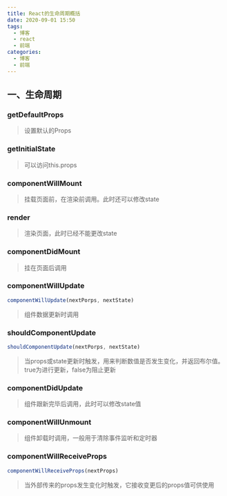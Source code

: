 ```yaml
---
title: React的生命周期概括
date: 2020-09-01 15:50
tags:
  - 博客
  - react
  - 前端
categories:
  - 博客
  - 前端
---
```


##  一、生命周期

### getDefaultProps

> 设置默认的Props

### getInitialState

> 可以访问this.props

### componentWillMount

> 挂载页面前，在渲染前调用。此时还可以修改state

### render

> 渲染页面，此时已经不能更改state

### componentDidMount

> 挂在页面后调用

### componentWillUpdate

```jsx
componentWillUpdate(nextPorps, nextState)
```

> 组件数据更新时调用

### shouldComponentUpdate

```jsx
shouldComponentUpdate(nextPorps, nextState)
```

> 当props或state更新时触发，用来判断数值是否发生变化，并返回布尔值。true为进行更新，false为阻止更新

### componentDidUpdate

> 组件跟新完毕后调用，此时可以修改state值

### componentWillUnmount

> 组件卸载时调用，一般用于清除事件监听和定时器

### componentWillReceiveProps

```jsx
componentWillReceiveProps(nextProps)
```

> 当外部传来的props发生变化时触发，它接收变更后的props值可供使用